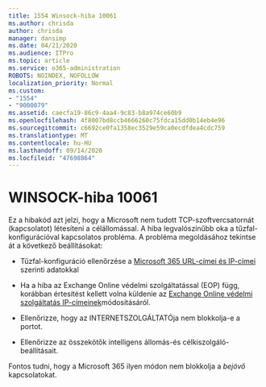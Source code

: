 ```yaml
---
title: 1554 Winsock-hiba 10061
ms.author: chrisda
author: chrisda
manager: dansimp
ms.date: 04/21/2020
ms.audience: ITPro
ms.topic: article
ms.service: o365-administration
ROBOTS: NOINDEX, NOFOLLOW
localization_priority: Normal
ms.custom:
- "1554"
- "9000079"
ms.assetid: caecfa19-86c9-4aa4-9c83-b8a974ce60b9
ms.openlocfilehash: 4f8007bd8ccb4666260c75fdca15dd0b14eb4e96
ms.sourcegitcommit: c6692ce0fa1358ec3529e59ca0ecdfdea4cdc759
ms.translationtype: MT
ms.contentlocale: hu-HU
ms.lasthandoff: 09/14/2020
ms.locfileid: "47698864"
---
```

# <a name="winsock-error-10061"></a>WINSOCK-hiba 10061

Ez a hibakód azt jelzi, hogy a Microsoft nem tudott TCP-szoftvercsatornát (kapcsolatot) létesíteni a célállomással. A hiba legvalószínűbb oka a tűzfal-konfigurációval kapcsolatos probléma. A probléma megoldásához tekintse át a következő beállításokat:

- Tűzfal-konfiguráció ellenőrzése a [Microsoft 365 URL-címei és IP-címei](https://docs.microsoft.com/office365/enterprise/urls-and-ip-address-ranges) szerinti adatokkal

- Ha a hiba az Exchange Online védelmi szolgáltatással (EOP) függ, korábban értesítést kellett volna küldenie az [Exchange Online védelmi szolgáltatás IP-címeinek](https://docs.microsoft.com/office365/SecurityCompliance/eop/exchange-online-protection-ip-addresses)módosításáról.

- Ellenőrizze, hogy az INTERNETSZOLGÁLTATÓja nem blokkolja-e a portot.

- Ellenőrizze az összekötők intelligens állomás-és célkiszolgáló-beállításait.

Fontos tudni, hogy a Microsoft 365 ilyen módon nem blokkolja a *bejövő* kapcsolatokat.
